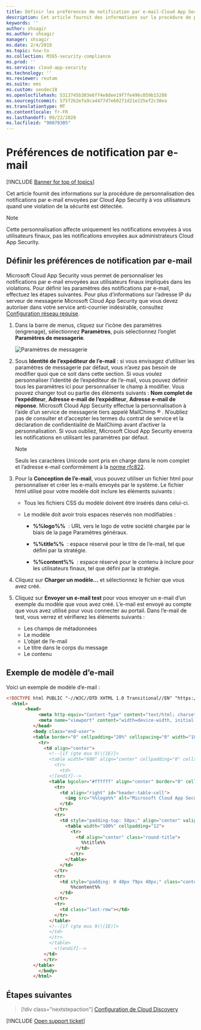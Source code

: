 ```yaml
---
title: Définir les préférences de notification par e-mail-Cloud App Security
description: Cet article fournit des informations sur la procédure de personnalisation des notifications par e-mail envoyées par Cloud App Security.
keywords: ''
author: shsagir
ms.author: shsagir
manager: shsagir
ms.date: 2/4/2019
ms.topic: how-to
ms.collection: M365-security-compliance
ms.prod: ''
ms.service: cloud-app-security
ms.technology: ''
ms.reviewer: reutam
ms.suite: ems
ms.custom: seodec18
ms.openlocfilehash: 5313745b303e6ff4e8dee19f7fe496c059b15288
ms.sourcegitcommit: 575f2b2efa9ca4477d7e60271d21e225ef2c38ea
ms.translationtype: MT
ms.contentlocale: fr-FR
ms.lasthandoff: 09/22/2020
ms.locfileid: "90879305"
---
```

# <a name="email-notification-preferences"></a>Préférences de notification par e-mail

[!INCLUDE [Banner for top of topics](includes/banner.md)]

Cet article fournit des informations sur la procédure de personnalisation des notifications par e-mail envoyées par Cloud App Security à vos utilisateurs quand une violation de la sécurité est détectée.

> [!NOTE]
> Cette personnalisation affecte uniquement les notifications envoyées à vos utilisateurs finaux, pas les notifications envoyées aux administrateurs Cloud App Security.

## <a name="set-email-notification-preferences"></a><a name="mailsettings"></a> Définir les préférences de notification par e-mail

 Microsoft Cloud App Security vous permet de personnaliser les notifications par e-mail envoyées aux utilisateurs finaux impliqués dans les violations. Pour définir les paramètres des notifications par e-mail, effectuez les étapes suivantes. Pour plus d’informations sur l’adresse IP du serveur de messagerie Microsoft Cloud App Security que vous devez autoriser dans votre service anti-courrier indésirable, consultez [Configuration réseau requise](network-requirements.md).

1. Dans la barre de menus, cliquez sur l’icône des paramètres (engrenage), sélectionnez **Paramètres**, puis sélectionnez l’onglet **Paramètres de messagerie**.

    ![Paramètres de messagerie](media/mail-settings-config.png)

2. Sous **Identité de l’expéditeur de l’e-mail** : si vous envisagez d’utiliser les paramètres de messagerie par défaut, vous n’avez pas besoin de modifier quoi que ce soit dans cette section. Si vous voulez personnaliser l’identité de l’expéditeur de l’e-mail, vous pouvez définir tous les paramètres ici pour personnaliser le champ à modifier. Vous pouvez changer tout ou partie des éléments suivants : **Nom complet de l’expéditeur**, **Adresse e-mail de l’expéditeur**, **Adresse e-mail de réponse**. Microsoft Cloud App Security effectue la personnalisation à l’aide d’un service de messagerie tiers appelé MailChimp &reg; . N’oubliez pas de consulter et d’accepter les termes du contrat de service et la déclaration de confidentialité de MailChimp avant d’activer la personnalisation. Si vous oubliez, Microsoft Cloud App Security enverra les notifications en utilisant les paramètres par défaut.

    > [!NOTE]
    > Seuls les caractères Unicode sont pris en charge dans le nom complet et l’adresse e-mail conformément à la [norme rfc822](https://www.rfc-editor.org/rfc/rfc822.txt).

3. Pour la **Conception de l’e-mail**, vous pouvez utiliser un fichier html pour personnaliser et créer les e-mails envoyés par le système. Le fichier html utilisé pour votre modèle doit inclure les éléments suivants :

    - Tous les fichiers CSS du modèle doivent être insérés dans celui-ci.

    - Le modèle doit avoir trois espaces réservés non modifiables :

        - **%%logo%%**  : URL vers le logo de votre société chargée par le biais de la page Paramètres généraux.

        - **%%title%%**  : espace réservé pour le titre de l’e-mail, tel que défini par la stratégie.

        - **%%content%%**  : espace réservé pour le contenu à inclure pour les utilisateurs finaux, tel que défini par la stratégie.

4. Cliquez sur **Charger un modèle...** et sélectionnez le fichier que vous avez créé.

5. Cliquez sur **Envoyer un e-mail test** pour vous envoyer un e-mail d’un exemple du modèle que vous avez créé. L’e-mail est envoyé au compte que vous avez utilisé pour vous connecter au portail. Dans l’e-mail de test, vous verrez et vérifierez les éléments suivants :
    - Les champs de métadonnées
    - Le modèle
    - L’objet de l’e-mail
    - Le titre dans le corps du message
    - Le contenu

## <a name="sample-email-template"></a>Exemple de modèle d’e-mail

Voici un exemple de modèle d’e-mail :

```html
<!DOCTYPE html PUBLIC "-//W3C//DTD XHTML 1.0 Transitional//EN" "https://www.w3.org/TR/xhtml1/DTD/xhtml1-transitional.dtd">
  <html>
       <head>
            <meta http-equiv="Content-Type" content="text/html; charset=UTF-8"/>
            <meta name="viewport" content="width=device-width, initial-scale=1.0"/>
          </head>
          <body class="end-user">
          <table border="0" cellpadding="20%" cellspacing="0" width="100%" id="background-table">
            <tr>
              <td align="center">
                <!--[if (gte mso 9)|(IE)]>
                <table width="600" align="center" cellpadding="0" cellspacing="0" border="0">
                  <tr>
                    <td>
                <![endif]-->
                <table bgcolor="#ffffff" align="center" border="0" cellpadding="0" cellspacing="0" style="padding-bottom: 40px;" id="container-table">
                  <tr>
                    <td align="right" id="header-table-cell">
                      <img src="%%logo%%" alt="Microsoft Cloud App Security" id="org-logo" />
                    </td>
                  </tr>
                  <tr>
                    <td style="padding-top: 58px;" align="center" valign="top">
                      <table width="100%" cellpadding="12">
                        <tr>
                          <td align="center" class="round-title">
                            %%title%%
                          </td>
                        </tr>
                      </table>
                    </td>
                  </tr>
                  <tr>
                    <td style="padding: 0 40px 79px 40px;" class="content-table-cell" align="left" valign="top">
                        %%content%%
                    </td>
                  </tr>
                  <tr>
                    <td class="last-row"></td>
                  </tr>
                </table>
                <!--[if (gte mso 9)|(IE)]>
                </td>
                </tr>
                </table>
                  <![endif]-->
              </td>
              </tr>
          </table>
            </body>
          </html>
```

## <a name="next-steps"></a>Étapes suivantes

> [!div class="nextstepaction"]
> [Configuration de Cloud Discovery](set-up-cloud-discovery.md)

[!INCLUDE [Open support ticket](includes/support.md)]
